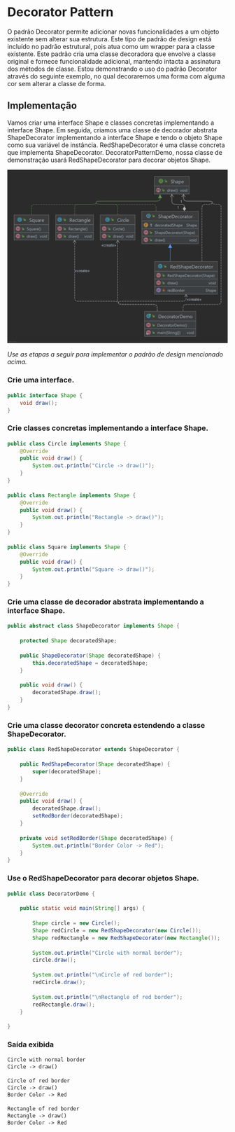 # Decorator Pattern

O padrão Decorator permite adicionar novas funcionalidades a um objeto existente sem alterar sua estrutura.
Este tipo de padrão de design está incluído no padrão estrutural, pois atua como um wrapper para a classe existente.
Este padrão cria uma classe decoradora que envolve a classe original e fornece funcionalidade adicional, mantendo 
intacta a assinatura dos métodos de classe. Estou demonstrando o uso do padrão Decorator através do seguinte exemplo, 
no qual decoraremos uma forma com alguma cor sem alterar a classe de forma.

## Implementação

Vamos criar uma interface Shape e classes concretas implementando a interface Shape. Em seguida, criamos uma classe de 
decorador abstrata ShapeDecorator implementando a interface Shape e tendo o objeto Shape como sua variável de instância.
RedShapeDecorator é uma classe concreta que implementa ShapeDecorator. DecoratorPatternDemo, nossa classe de demonstração
usará RedShapeDecorator para decorar objetos Shape.

![Design Pattern](assets/ClassDiagram.png)

_Use as etapas a seguir para implementar o padrão de design mencionado acima._

### Crie uma interface.

~~~java
public interface Shape {
    void draw();
}
~~~

### Crie classes concretas implementando a interface Shape.

~~~java
public class Circle implements Shape {
    @Override
    public void draw() {
        System.out.println("Circle -> draw()");
    }
}

public class Rectangle implements Shape {
    @Override
    public void draw() {
        System.out.println("Rectangle -> draw()");
    }
}

public class Square implements Shape {
    @Override
    public void draw() {
        System.out.println("Square -> draw()");
    }
}
~~~

### Crie uma classe de decorador abstrata implementando a interface Shape.

~~~java
public abstract class ShapeDecorator implements Shape {

    protected Shape decoratedShape;

    public ShapeDecorator(Shape decoratedShape) {
        this.decoratedShape = decoratedShape;
    }

    public void draw() {
        decoratedShape.draw();
    }
}
~~~

### Crie uma classe decorator concreta estendendo a classe ShapeDecorator.

~~~java
public class RedShapeDecorator extends ShapeDecorator {

    public RedShapeDecorator(Shape decoratedShape) {
        super(decoratedShape);
    }

    @Override
    public void draw() {
        decoratedShape.draw();
        setRedBorder(decoratedShape);
    }

    private void setRedBorder(Shape decoratedShape) {
        System.out.println("Border Color -> Red");
    }
}
~~~

### Use o RedShapeDecorator para decorar objetos Shape.

~~~java
public class DecoratorDemo {

    public static void main(String[] args) {

        Shape circle = new Circle();
        Shape redCircle = new RedShapeDecorator(new Circle());
        Shape redRectangle = new RedShapeDecorator(new Rectangle());

        System.out.println("Circle with normal border");
        circle.draw();

        System.out.println("\nCircle of red border");
        redCircle.draw();

        System.out.println("\nRectangle of red border");
        redRectangle.draw();
    }

}
~~~

### Saída exibida

    Circle with normal border
    Circle -> draw()
    
    Circle of red border
    Circle -> draw()
    Border Color -> Red
    
    Rectangle of red border
    Rectangle -> draw()
    Border Color -> Red